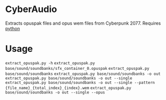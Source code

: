 # CyberAudio
Extracts opuspak files and opus wem files from Cyberpunk 2077.
Requires [python](https://www.python.org/) 

# Usage
```extract_opuspak.py -h```
```extract_opuspak.py base/sound/soundbanks/sfx_container_0.opuspak```
```extract_opuspak.py base/sound/soundbanks```
```extract_opuspak.py base/sound/soundbanks -o out```
```extract_opuspak.py base/sound/soundbanks -o out --single```
```extract_opuspak.py base/sound/soundbanks -o out --single --pattern {file_name}_{total_index}_{index}.wem```
```extract_opuspak.py base/sound/soundbanks -o out --single --opus```
